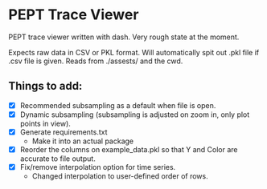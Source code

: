 # PEPT Trace Viewer

PEPT trace viewer written with dash. Very rough state at the moment.

Expects raw data in CSV or PKL format. Will automatically spit out .pkl file if .csv file is given. Reads from ./assests/ and the cwd.


## Things to add:

-[x] Recommended subsampling as a default when file is open.
-[x] Dynamic subsampling (subsampling is adjusted on zoom in, only plot points in view).
-[x] Generate requirements.txt
	- Make it into an actual package
-[x] Reorder the columns on example_data.pkl so that Y and Color are accurate to file output.
-[x] Fix/remove interpolation option for time series.
	- Changed interpolation to user-defined order of rows.